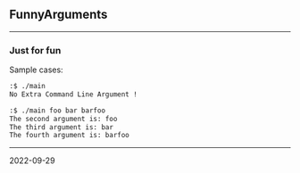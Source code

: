 ## FunnyArguments
---

### Just for fun

Sample cases:

```bash
:$ ./main
No Extra Command Line Argument !

:$ ./main foo bar barfoo
The second argument is: foo
The third argument is: bar
The fourth argument is: barfoo

```

---

2022-09-29
